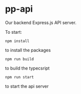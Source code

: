 # pp-api

Our backend Express.js API server.

To start:

```
npm install
```
to install the packages

```
npm run build
```
to build the typecsript

```
npm run start
```
to start the api server
